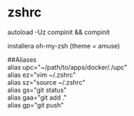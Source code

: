 # zshrc

autoload -Uz compinit && compinit

installera oh-my-zsh (theme = amuse)

##Aliases  
alias upc="~/path/to/apps/docker/./upc"  
alias ez="vim ~/.zshrc"  
alias sz="source ~/.zshrc"  
alias gs="git status"  
alias gaa="git add ."  
alias gp="git push"  
